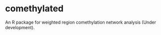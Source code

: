 # comethylated
An R package for weighted region comethylation network analysis (Under development).
